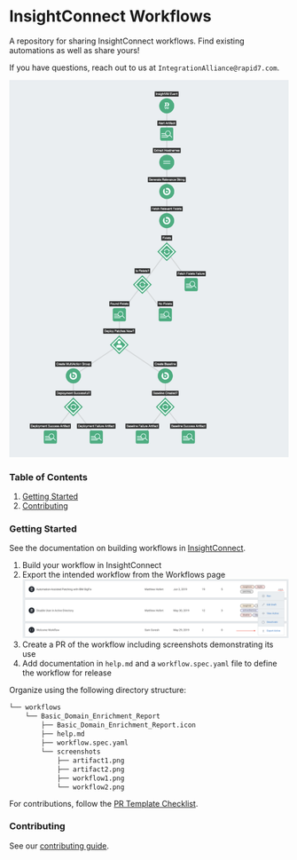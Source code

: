 # InsightConnect Workflows

A repository for sharing InsightConnect workflows. Find existing automations as well as share yours!

If you have questions, reach out to us at `IntegrationAlliance@rapid7.com`.

![Workflow](./imgs/workflow.png)

### Table of Contents

1. [Getting Started](#getting-started)
2. [Contributing](#contributing)

### Getting Started

See the documentation on building workflows in [InsightConnect](https://insightconnect.help.rapid7.com/docs/).

1. Build your workflow in InsightConnect
2. Export the intended workflow from the Workflows page
![Workflow](./imgs/export.png)
3. Create a PR of the workflow including screenshots demonstrating its use
4. Add documentation in `help.md` and a `workflow.spec.yaml` file to define the workflow for release

Organize using the following directory structure:

```
└── workflows
    └── Basic_Domain_Enrichment_Report
        ├── Basic_Domain_Enrichment_Report.icon
        ├── help.md
        ├── workflow.spec.yaml
        └── screenshots
            ├── artifact1.png
            ├── artifact2.png
            ├── workflow1.png
            └── workflow2.png
```

For contributions, follow the [PR Template Checklist](./.github/PULL_REQUEST_TEMPLATE.md).

### Contributing

See our [contributing guide](./CONTRIBUTING.md).
